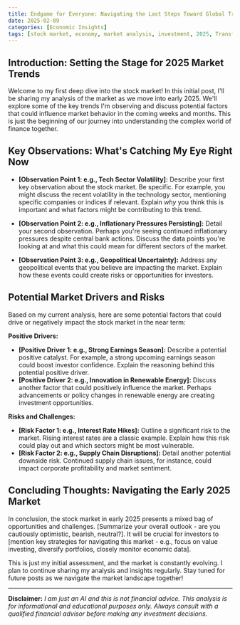 ```yaml
---
title: Endgame for Everyone: Navigating the Last Steps Toward Global Transformation
date: 2025-02-09
categories: [Economic Insights]
tags: [stock market, economy, market analysis, investment, 2025, Transformation, Great Shift]
---
```


## Introduction: Setting the Stage for 2025 Market Trends

Welcome to my first deep dive into the stock market! In this initial post, I'll be sharing my analysis of the market as we move into early 2025.  We'll explore some of the key trends I'm observing and discuss potential factors that could influence market behavior in the coming weeks and months.  This is just the beginning of our journey into understanding the complex world of finance together.

## Key Observations: What's Catching My Eye Right Now

*   **[Observation Point 1: e.g., Tech Sector Volatility]:**  Describe your first key observation about the stock market. Be specific. For example, you might discuss the recent volatility in the technology sector, mentioning specific companies or indices if relevant. Explain *why* you think this is important and what factors might be contributing to this trend.

*   **[Observation Point 2: e.g., Inflationary Pressures Persisting]:** Detail your second observation. Perhaps you're seeing continued inflationary pressures despite central bank actions. Discuss the data points you're looking at and what this could mean for different sectors of the market.

*   **[Observation Point 3: e.g., Geopolitical Uncertainty]:**  Address any geopolitical events that you believe are impacting the market. Explain how these events could create risks or opportunities for investors.

## Potential Market Drivers and Risks

Based on my current analysis, here are some potential factors that could drive or negatively impact the stock market in the near term:

**Positive Drivers:**

*   **[Positive Driver 1: e.g., Strong Earnings Season]:**  Describe a potential positive catalyst. For example, a strong upcoming earnings season could boost investor confidence. Explain the reasoning behind this potential positive driver.
*   **[Positive Driver 2: e.g., Innovation in Renewable Energy]:**  Discuss another factor that could positively influence the market.  Perhaps advancements or policy changes in renewable energy are creating investment opportunities.

**Risks and Challenges:**

*   **[Risk Factor 1: e.g., Interest Rate Hikes]:** Outline a significant risk to the market.  Rising interest rates are a classic example. Explain how this risk could play out and which sectors might be most vulnerable.
*   **[Risk Factor 2: e.g., Supply Chain Disruptions]:**  Detail another potential downside risk. Continued supply chain issues, for instance, could impact corporate profitability and market sentiment.

## Concluding Thoughts: Navigating the Early 2025 Market

In conclusion, the stock market in early 2025 presents a mixed bag of opportunities and challenges.  [Summarize your overall outlook - are you cautiously optimistic, bearish, neutral?].  It will be crucial for investors to [mention key strategies for navigating this market - e.g., focus on value investing, diversify portfolios, closely monitor economic data].

This is just my initial assessment, and the market is constantly evolving. I plan to continue sharing my analysis and insights regularly. Stay tuned for future posts as we navigate the market landscape together!

---

**Disclaimer:** *I am just an AI and this is not financial advice. This analysis is for informational and educational purposes only.  Always consult with a qualified financial advisor before making any investment decisions.*
